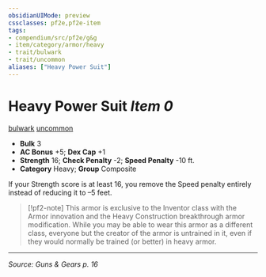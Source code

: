 ```yaml
---
obsidianUIMode: preview
cssclasses: pf2e,pf2e-item
tags:
- compendium/src/pf2e/g&g
- item/category/armor/heavy
- trait/bulwark
- trait/uncommon
aliases: ["Heavy Power Suit"]
---
```

# Heavy Power Suit *Item 0*  
[bulwark](rules/traits/bulwark.md "Bulwark Armor Trait")  [uncommon](rules/traits/uncommon.md "Uncommon Rarity Trait")  

- **Bulk** 3
- **AC Bonus** +5; **Dex Cap** +1
- **Strength** 16; **Check Penalty** -2; **Speed Penalty** -10 ft.
- **Category** Heavy; **Group** Composite 

If your Strength score is at least 16, you remove the Speed penalty entirely instead of reducing it to –5 feet.

> [!pf2-note]
> This armor is exclusive to the Inventor class with the Armor innovation and the Heavy Construction breakthrough armor modification. While you may be able to wear this armor as a different class, everyone but the creator of the armor is untrained in it, even if they would normally be trained (or better) in heavy armor.


---
*Source: Guns & Gears p. 16*